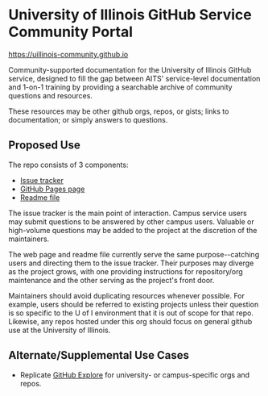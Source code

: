 # University of Illinois GitHub Service Community Portal

https://uillinois-community.github.io 

Community-supported documentation for the University of Illinois GitHub service, designed to fill the gap between AITS' service-level documentation and 1-on-1 training by providing a searchable archive of community questions and resources.

These resources may be other github orgs, repos, or gists; links to documentation; or simply answers to questions.

## Proposed Use

The repo consists of 3 components:

- [Issue tracker](https://github.com/uillinois-community/uillinois-community.github.io/issues)
- [GitHub Pages page](index.html)
- [Readme file](README.md)

The issue tracker is the main point of interaction. Campus service users may submit questions to be answered by other campus users. Valuable or high-volume questions may be added to the project at the discretion of the maintainers.

The web page and readme file currently serve the same purpose--catching users and directing them to the issue tracker. Their purposes may diverge as the project grows, with one providing instructions for repository/org maintenance and the other serving as the project's front door.

Maintainers should avoid duplicating resources whenever possible. For example, users should be referred to existing projects unless their question is so specific to the U of I environment that it is out of scope for that repo. Likewise, any repos hosted under this org should focus on general github use at the University of Illinois.

## Alternate/Supplemental Use Cases

- Replicate [GitHub Explore](https://github.com/explore) for university- or campus-specific orgs and repos.
